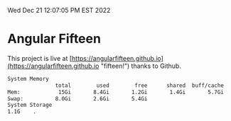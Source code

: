 Wed Dec 21 12:07:05 PM EST 2022

# Angular Fifteen


This project is live at [https://angularfifteen.github.io](https://angularfifteen.github.io "fifteen!") thanks to Github.

```bash
System Memory
               total        used        free      shared  buff/cache   available
Mem:            15Gi       8.4Gi       1.2Gi       1.4Gi       5.7Gi       5.1Gi
Swap:          8.0Gi       2.6Gi       5.4Gi
System Storage
1.1G	.
